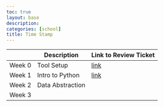 ```yaml
---
toc: true
layout: base
description: 
categories: [school]
title: Time Stamp
---
```


|        | Description      | Link to Review Ticket                                                      |
|--------|------------------|----------------------------------------------------------------------------|
| Week 0 | Tool Setup       | [link](https://github.com/shruthim0/repository2/issues/2#issue-1345599998) |
| Week 1 | Intro to Python  | [link](https://github.com/shruthim0/repository2/issues/3#issue-1353592822) |
| Week 2 | Data Abstraction |                                                                            |
| Week 3 |                  |                                                                            |
